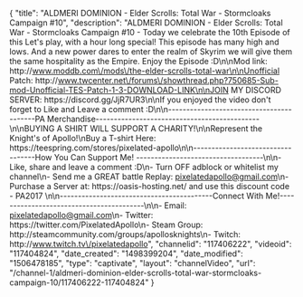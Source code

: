 {
    "title": "ALDMERI DOMINION - Elder Scrolls: Total War - Stormcloaks Campaign #10",
    "description": "ALDMERI DOMINION - Elder Scrolls: Total War - Stormcloaks Campaign #10 - Today we celebrate the 10th Episode of this Let's play, with a hour long special!  This episode has many high and lows.  And a new power dares to enter the realm of Skyrim we will give them the same hospitality as the Empire. Enjoy the Episode :D\n\nMod link: http:\/\/www.moddb.com\/mods\/the-elder-scrolls-total-war\n\nUnofficial Patch: http:\/\/www.twcenter.net\/forums\/showthread.php?750685-Sub-mod-Unofficial-TES-Patch-1-3-DOWNLOAD-LINK\n\nJOIN MY DISCORD SERVER: https:\/\/discord.gg\/JjR7UR3\n\nIf you enjoyed the video don't forget to Like and Leave a comment :D\n\n-----------------------------------------PA Merchandise---------------------------------------------\n\nBUYING A SHIRT WILL SUPPORT A CHARITY!\n\nRepresent the Knight's of Apollo!\nBuy a T-shirt Here: https:\/\/teespring.com\/stores\/pixelated-apollo\n\n----------------------------------How You Can Support Me! -----------------------------------\n\n- Like, share and leave a comment :D\n- Turn OFF adblock or whitelist my channel\n- Send me a GREAT battle Replay: pixelatedapollo@gmail.com\n- Purchase a Server at: https:\/\/oasis-hosting.net\/ and use this discount code - PA2017 \n\n------------------------------------------Connect With Me!-----------------------------------------\n\n- Email: pixelatedapollo@gmail.com\n- Twitter: https:\/\/twitter.com\/PixelatedApollo\n- Steam Group:  http:\/\/steamcommunity.com\/groups\/apollosknights\n- Twitch: http:\/\/www.twitch.tv\/pixelatedapollo",
    "channelid": "117406222",
    "videoid": "117404824",
    "date_created": "1498399204",
    "date_modified": "1506478185",
    "type": "captivate",
    "layout": "channelVideo",
    "url": "\/channel-1\/aldmeri-dominion-elder-scrolls-total-war-stormcloaks-campaign-10\/117406222-117404824"
}